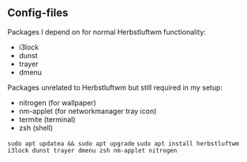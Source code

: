 ## Config-files


Packages I depend on for normal Herbstluftwm functionality:
* i3lock
* dunst
* trayer
* dmenu

Packages unrelated to Herbstluftwm but still required in my setup:
* nitrogen (for wallpaper)
* nm-applet (for networkmanager tray icon)
* termite (terminal)
* zsh (shell)


`sudo apt updatea && sudo apt upgrade`
`sudo apt install herbstluftwm i3lock dunst trayer dmenu zsh nm-applet nitrogen`
